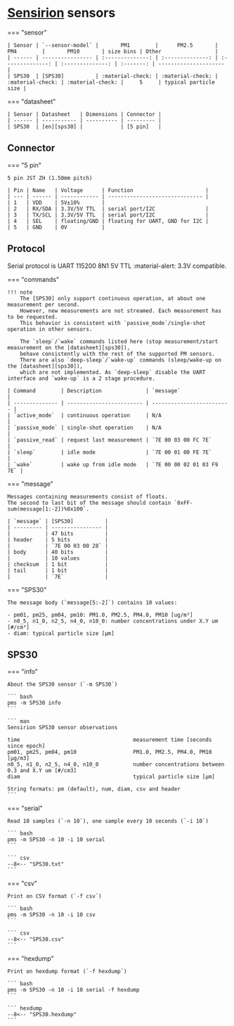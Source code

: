 # [Sensirion] sensors

=== "sensor"

    | Sensor | `--sensor-model` |       PM1        |      PM2.5       |       PM4        |       PM10       | size bins | Other                 |
    | ------ | ---------------- | :--------------: | :--------------: | :--------------: | :--------------: | :-------: | --------------------- |
    | SPS30  | [SPS30]          | :material-check: | :material-check: | :material-check: | :material-check: |     5     | typical particle size |

=== "datasheet"

    | Sensor | Datasheet   | Dimensions | Connector |
    | ------ | ----------- | ---------- | --------- |
    | SPS30  | [en][sps30] |            | [5 pin]   |

[Sensirion]: https://www.sensirion.com/en/environmental-sensors/particulate-matter-sensors-pm25/
[sps30]: https://www.sensirion.com/fileadmin/user_upload/customers/sensirion/Dokumente/9.6_Particulate_Matter/Datasheets/Sensirion_PM_Sensors_Datasheet_SPS30.pdf

[SPS30]: #sps30
[5 pin]: #connector

## Connector

=== "5 pin"

    5 pin JST ZH (1.50mm pitch)

    | Pin | Name   | Voltage      | Function                       |
    | --- | ------ | ------------ | ------------------------------ |
    | 1   | VDD    | 5V±10%       |
    | 2   | RX/SDA | 3.3V/5V TTL  | serial port/I2C                |
    | 3   | TX/SCL | 3.3V/5V TTL  | serial port/I2C                |
    | 4   | SEL    | floating/GND | floating for UART, GND for I2C |
    | 5   | GND    | 0V           |

## Protocol

Serial protocol is UART 115200 8N1 5V TTL :material-alert: 3.3V compatible.

=== "commands"

    !!! note
        The [SPS30] only support continuous operation, at about one measurement per second.
        However, new measurements are not streamed. Each measurement has to be requested.
        This behavior is consistent with `passive_mode`/single-shot operation in other sensors.

        The `sleep`/`wake` commands listed here (stop measurement/start measurement on the [datasheet][sps30]),
        behave consistently with the rest of the supported PM sensors.
        There are also `deep-sleep`/`wake-up` commands (sleep/wake-up on the [datasheet][sps30]),
        which are not implemented. As `deep-sleep` disable the UART interface and `wake-up` is a 2 stage procedure.

    | Command        | Description              | `message`                 |
    | -------------- | ------------------------ | ------------------------- |
    | `active_mode`  | continuous operation     | N/A                       |
    | `passive_mode` | single-shot operation    | N/A                       |
    | `passive_read` | request last measurement | `7E 00 03 00 FC 7E`       |
    | `sleep`        | idle mode                | `7E 00 01 00 FE 7E`       |
    | `wake`         | wake up from idle mode   | `7E 00 00 02 01 03 F9 7E` |

=== "message"

    Messages containing measurements consist of floats.
    The second to last bit of the message should contain `0xFF-sum(message[1:-2])%0x100`.

    | `message` | [SPS30]          |
    | --------- | ---------------- |
    |           | 47 bits          |
    | header    | 5 bits           |
    |           | `7E 00 03 00 28` |
    | body      | 40 bits          |
    |           | 10 values        |
    | checksum  | 1 bit            |
    | tail      | 1 bit            |
    |           | `7E`             |

=== "SPS30"

    The message body (`message[5:-2]`) contains 10 values:

    - pm01, pm25, pm04, pm10: PM1.0, PM2.5, PM4.0, PM10 [ug/m³]
    - n0_5, n1_0, n2_5, n4_0, n10_0: number concentrations under X.Y um [#/cm³]
    - diam: typical particle size [μm]

## SPS30

=== "info"

    About the SPS30 sensor (`-m SPS30`)

    ``` bash
    pms -m SPS30 info
    ```

    ``` man
    Sensirion SPS30 sensor observations

    time                                    measurement time [seconds since epoch]
    pm01, pm25, pm04, pm10                  PM1.0, PM2.5, PM4.0, PM10 [μg/m3]
    n0_5, n1_0, n2_5, n4_0, n10_0           number concentrations between 0.3 and X.Y um [#/cm3]
    diam                                    typical particle size [μm]

    String formats: pm (default), num, diam, csv and header
    ```

=== "serial"

    Read 10 samples (`-n 10`), one sample every 10 seconds (`-i 10`)

    ``` bash
    pms -m SPS30 -n 10 -i 10 serial
    ```

    ``` csv
    --8<-- "SPS30.txt"
    ```

=== "csv"

    Print on CSV format (`-f csv`)

    ``` bash
    pms -m SPS30 -n 10 -i 10 csv
    ```

    ``` csv
    --8<-- "SPS30.csv"
    ```

=== "hexdump"

    Print on hexdump format (`-f hexdump`)

    ``` bash
    pms -m SPS30 -n 10 -i 10 serial -f hexdump
    ```

    ``` hexdump
    --8<-- "SPS30.hexdump"
    ```
